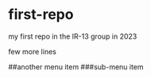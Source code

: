 # first-repo
my first repo in the IR-13 group in 2023



few more lines

##another menu item
###sub-menu item
